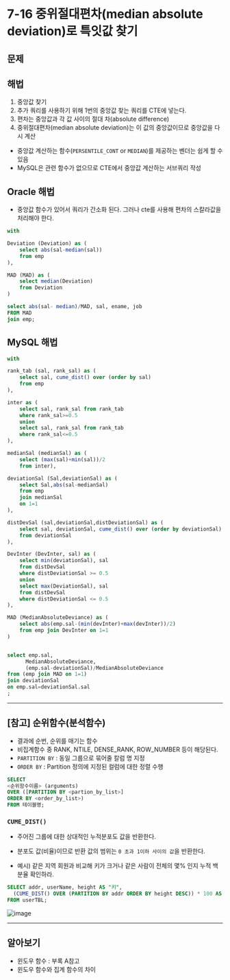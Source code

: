 # 7-16 중위절대편차(median absolute deviation)로 특잇값 찾기

## 문제 

## 해법
1. 중앙값 찾기
2. 추가 쿼리를 사용하기 위해 1번의 중앙값 찾는 쿼리를 CTE에 넣는다.
3. 편차는 중앙값과 각 값 사이의 절대 차(absolute difference)
4. 중위절대편차(median absolute deviation)는 이 값의 중앙값이므로 중앙값을 다시 계산

- 중앙값 계산하는 함수(`PERSENTILE_CONT` or `MEDIAN`)를 제공하는 벤더는 쉽게 할 수 있음 
- MySQL은 관련 함수가 없으므로 CTE에서 중앙값 계산하는 서브쿼리 작성 


## Oracle 해법
- 중앙값 함수가 있어서 쿼리가 간소화 된다. 그러나 cte를 사용해 편차의 스칼라값을 처리해야 한다.
```sql
with

Deviation (Deviation) as (
    select abs(sal-median(sal))
    from emp
),

MAD (MAD) as (
    select median(Deviation)
    from Deviation 
)

select abs(sal- median)/MAD, sal, ename, job
FROM MAD 
join emp;
```

## MySQL 해법
```sql
with 

rank_tab (sal, rank_sal) as (
    select sal, cume_dist() over (order by sal)
    from emp
),

inter as (
    select sal, rank_sal from rank_tab
    where rank_sal>=0.5
    union
    select sal, rank_sal from rank_tab
    where rank_sal<=0.5
),

medianSal (medianSal) as (
    select (max(sal)+min(sal))/2
    from inter),

deviationSal (Sal,deviationSal) as (
    select Sal,abs(sal-medianSal)
    from emp 
    join medianSal
    on 1=1
),

distDevSal (sal,deviationSal,distDeviationSal) as (
    select sal, deviationSal, cume_dist() over (order by deviationSal)
    from deviationSal
),

DevInter (DevInter, sal) as (
    select min(deviationSal), sal
    from distDevSal
    where distDeviationSal >= 0.5
    union
    select max(DeviationSal), sal
    from distDevSal
    where distDeviationSal <= 0.5
),

MAD (MedianAbsoluteDeviance) as ( 
    select abs(emp.sal-(min(devInter)+max(devInter))/2)
    from emp join DevInter on 1=1
)


select emp.sal,
      MedianAbsoluteDeviance,
      (emp.sal-deviationSal)/MedianAbsoluteDeviance 
from (emp join MAD on 1=1)
join deviationSal 
on emp.sal=deviationSal.sal
;
```


---



## [참고] 순위함수(분석함수)
- 결과에 순번, 순위를 매기는 함수
- 비집계함수 중 RANK, NTILE, DENSE_RANK, ROW_NUMBER 등이 해당된다.
- `PARTITION BY` : 동일 그룹으로 묶어줄 칼럼 명 지정
- `ORDER BY` : Partition 정의에 지정된 컬럼에 대한 정렬 수행
```sql
SELECT
<순위함수이름> (arguments)
OVER ([PARTITION BY <partion_by_list>]
ORDER BY <order_by_list>)
FROM 테이블명;
``` 
### `CUME_DIST()`
- 주어진 그룹에 대한 상대적인 누적분포도 값을 반환한다.
- 분포도 값(비율)이므로 반환 값의 범위는 `0 초과 1이하 사이의 값`을 반환한다.
 

- 예시) 같은 지역 회원과 비교해 키가 크거나 같은 사람이 전체의 몇% 인지 누적 백분율 확인하라. 
```sql
SELECT addr, userName, height AS "키", 
  (CUME_DIST() OVER (PARTITION BY addr ORDER BY height DESC)) * 100 AS "누적인원 백분율%"
FROM userTBL;
```
 ![image](https://user-images.githubusercontent.com/55780251/228824025-76d793eb-1df7-4e6e-a746-ab7a9df76019.png)



---

## 알아보기
- 윈도우 함수 : 부록 A참고
- 윈도우 함수와 집계 함수의 차이 
